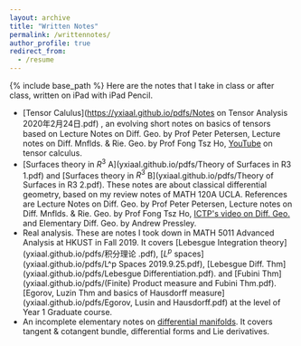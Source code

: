 ```yaml
---
layout: archive
title: "Written Notes"
permalink: /writtennotes/
author_profile: true
redirect_from:
  - /resume
---
```

{% include base_path %}
Here are the notes that I take in class or after class, written on iPad with iPad Pencil.

- [Tensor Calulus](https://yxiaal.github.io/pdfs/Notes on Tensor Analysis 2020年2月24日.pdf) , an evolving short notes on basics of tensors based on Lecture Notes on Diff. Geo. by Prof Peter Petersen, Lecture notes on Diff. Mnflds. & Rie. Geo. by Prof Fong Tsz Ho, [YouTube](https://www.youtube.com/watch?v=kGXr1SF3WmA&list=PLJHszsWbB6hpk5h8lSfBkVrpjsqvUGTCx) on tensor calculus.
- [Surfaces theory in $R^3$ A](yxiaal.github.io/pdfs/Theory of Surfaces in R3 1.pdf) and [Surfaces theory in $R^3$ B](yxiaal.github.io/pdfs/Theory of Surfaces in R3 2.pdf). These notes are about classical differential geometry, based on my review notes of MATH 120A UCLA. References are Lecture Notes on Diff. Geo. by Prof Peter Petersen, Lecture notes on Diff. Mnflds. & Rie. Geo. by Prof Fong Tsz Ho, [ICTP's video on Diff. Geo.](https://www.youtube.com/watch?v=tKnBj7B2PSg&list=PLLq_gUfXAnkl5JArcktbOrIUeR5rra-Gz) and Elementary Diff. Geo. by Andrew Pressley.
- Real analysis. These are notes I took down in MATH 5011 Advanced Analysis at HKUST in Fall 2019. It covers [Lebesgue Integration theory](yxiaal.github.io/pdfs/积分理论 .pdf), [$L^p$ spaces](yxiaal.github.io/pdfs/L^p Spaces 2019.9.25.pdf),  [Lebesgue Diff. Thm](yxiaal.github.io/pdfs/Lebesgue Differentiation.pdf). and [Fubini Thm](yxiaal.github.io/pdfs/(Finite) Product measure and Fubini Thm.pdf). [Egorov, Luzin Thm and basics of Hausdorff measure](yxiaal.github.io/pdfs/Egorov, Lusin and Hausdorff.pdf) at the level of Year 1 Graduate course.
- An incomplete elementary notes on [differential manifolds](https://yxiaal.github.io/pdfs/TangentCotangentBundleLieDerivativeDifferentialForms.pdf). It covers tangent & cotangent bundle, differential forms and Lie derivatives.

